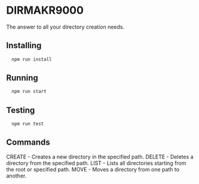 # DIRMAKR9000

The answer to all your directory creation needs.

## Installing

```bash
  npm run install
```

## Running

```bash
  npm run start
```

## Testing

```bash
  npm run test
```

## Commands

CREATE - Creates a new directory in the specified path.
DELETE - Deletes a directory from the specified path.
LIST - Lists all directories starting from the root or specified path.
MOVE - Moves a directory from one path to another.
